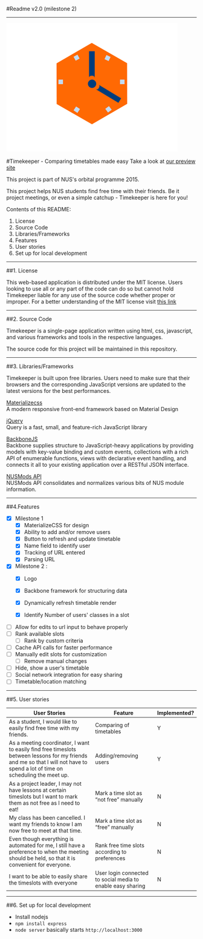 #Readme v2.0 (milestone 2)
****

![](https://raw.githubusercontent.com/teamClocktower/orbital-timekeeper/master/img/tklogo.png)

#Timekeeper - Comparing timetables made easy
Take a look at [our preview site](http://128.199.205.168:8080/nicholas/preview/)

This project is part of NUS's orbital programme 2015.

This project helps NUS students find free time with their friends. Be it project meetings, or even a simple catchup - Timekeeper is here for you!

Contents of this README:

1. License
2. Source Code
3. Libraries/Frameworks
4. Features
5. User stories
6. Set up for local development

****

##1. License

This web-based application is distributed under the MIT license. Users looking to use all or any part of the code can do so but cannot hold Timekeeper liable for any use of the source code whether proper or improper. For a better understanding of the MIT license visit
[this link](https://tldrlegal.com/license/mit-license)

****
##2. Source Code

Timekeeper is a single-page application written using html, css, javascript, and various frameworks and tools in the respective languages.

The source code for this project will be maintained in this repository.

****
##3. Libraries/Frameworks

Timekeeper is built upon free libraries. Users need to make sure that their browsers and the corresponding JavaScript versions are updated to the latest versions for the best performances.

[Materializecss](http://materializecss.com/)<br />
A modern responsive front-end framework based on Material Design

[jQuery](https://jquery.com/)<br />
Query is a fast, small, and feature-rich JavaScript library

[BackboneJS](http://backbonejs.org/)<br />
Backbone supplies structure to JavaScript-heavy applications by providing models with key-value binding and custom events, collections with a rich API of enumerable functions, views with declarative event handling, and connects it all to your existing application over a RESTful JSON interface.

[NUSMods API](https://github.com/nusmodifications/nusmods-api) <br />
NUSMods API consolidates and normalizes various bits of NUS module information.

****
##4.Features

* [x] Milestone 1
    * [x] MaterializeCSS for design
    * [x] Ability to add and/or remove users
    * [x] Button to refresh and update timetable
    * [x] Name field to identify user
    * [x] Tracking of URL entered
    * [x] Parsing URL

* [x] Milestone 2 :
    * [x] Logo
    * [x] Backbone framework for structuring data
    * [x] Dynamically refresh timetable render
    * [x] Identify Number of users' classes in a slot


* [ ] Allow for edits to url input to behave properly
* [ ] Rank available slots
    * [ ] Rank by custom criteria
* [ ] Cache API calls for faster performance
* [ ] Manually edit slots for customization
    * [ ] Remove manual changes
* [ ] Hide, show a user's timetable
* [ ] Social network integration for easy sharing
* [ ] Timetable/location matching

****

##5. User stories

|User Stories|Feature|Implemented?|
|-----|-----|-----|
|As a student, I would like to easily find free time with my friends. | Comparing of timetables |Y|
|As a meeting coordinator, I want to easily find free timeslots between lessons for my friends and me so that I will not have to spend a lot of time on scheduling the meet up.| Adding/removing users | Y |
|As a project leader, I may not have lessons at certain timeslots but I want to mark them as not free as I need to eat!|Mark a time slot as “not free” manually| N |
|My class has been cancelled. I want my friends to know I am now free to meet at that time.|Mark a time slot as “free” manually|N|
|Even though everything is automated for me, I still have a preference to when the meeting should be held, so that it is convenient for everyone.|Rank free time slots according to preferences| N |
|I want to be able to easily share the timeslots with everyone|User login connected to social media to enable easy sharing| N |

****

##6. Set up for local development

* Install nodejs
* `npm install express`
* `node server` basically starts `http://localhost:3000`
